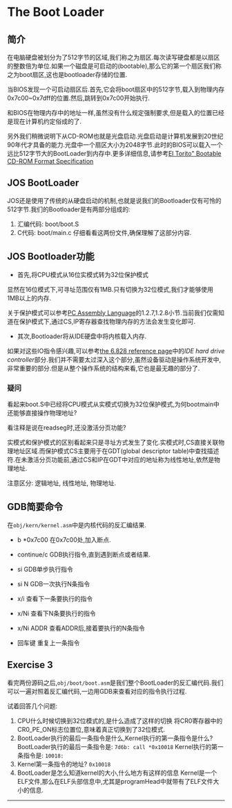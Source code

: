 # The Boot Loader
## 简介
在电脑硬盘被划分为了512字节的区域,我们称之为扇区.每次读写硬盘都是以扇区的整数倍为单位.如果一个磁盘是可启动的(bootable),那么它的第一个扇区我们称之为boot扇区,这也是bootloader存储的位置.

当BIOS发现一个可启动扇区后.首先,它会将boot扇区中的512字节,载入到物理内存0x7c00~0x7dff的位置.然后,跳转到0x7c00开始执行.

和BIOS在物理内存中的地址一样,虽然没有什么规定强制要求,但是载入的位置已经是现在计算机约定俗成的了.

另外我们稍微说明下从CD-ROM也就是光盘启动.光盘启动是计算机发展到20世纪90年代才具备的能力.光盘中一个扇区大小为2048字节.此时的BIOS可以载入一个远比512字节大的BootLoader到内存中.更多详细信息,请参考[El Torito" Bootable CD-ROM Format Specification](https://pdos.csail.mit.edu/6.828/2017/readings/boot-cdrom.pdf)

## JOS BootLoader
JOS还是使用了传统的从硬盘启动的机制,也就是说我们的Bootloader仅有可怜的512字节.我们的Bootloader是有两部分组成的:
1. 汇编代码: boot/boot.S
2. C代码: boot/main.c
仔细看看这两份文件,确保理解了这部分内容.

## JOS Bootloader功能
* 首先,将CPU模式从16位实模式转为32位保护模式

显然在16位模式下,可寻址范围仅有1MB.只有切换为32位模式,我们才能够使用1MB以上的内存.

关于保护模式可以参考[PC Assembly Language](https://pdos.csail.mit.edu/6.828/2017/readings/pcasm-book.pdf)的1.2.7,1.2.8小节.当前我们仅需知道在保护模式下,通过CS,IP寄存器查找物理内存的方法会发生变化即可.

* 其次,Bootloader将从IDE硬盘中将内核载入内存.

如果对这些IO指令感兴趣,可以参考[the 6.828 reference page](https://pdos.csail.mit.edu/6.828/2017/reference.html)中的*IDE hard drive controller*部分.我们并不需要太过深入这个部分,虽然设备驱动是操作系统开发中,非常重要的部分.但是从整个操作系统的结构来看,它也是最无趣的部分了.

### 疑问
看起来boot.S中已经将CPU模式从实模式切换为32位保护模式,为何bootmain中还能够直接操作物理地址?

看注释是说在readseg时,还没激活分页功能?

实模式和保护模式的区别看起来只是寻址方式发生了变化.实模式时,CS直接关联物理地址区域.而保护模式CS主要用于在GDT(global descriptor table)中查找描述符.在未激活分页功能前,通过CS和IP在GDT中对应的地址称为线性地址,依然是物理地址.

注意区分: 逻辑地址, 线性地址, 物理地址.

## GDB简要命令
在`obj/kern/kernel.asm`中是内核代码的反汇编结果.

* b *0x7c00
在0x7c00处,加入断点.

* continue/c
GDB执行指令,直到遇到断点或者结果.

* si
GDB单步执行指令

* si N
GDB一次执行N条指令

* x/i
查看下一条要执行的指令

* x/Ni
查看下N条要执行的指令

* x/Ni ADDR
查看ADDR后,接着要执行的N条指令

* 回车键
重复上一条指令

## Exercise 3
看完两份源码之后,`obj/boot/boot.asm`是我们整个BootLoader的反汇编代码.我们可以一遍对照着反汇编代码,一边用GDB来查看对应的指令执行过程.

试着回答几个问题:
1. CPU什么时候切换到32位模式的,是什么造成了这样的切换
将CR0寄存器中的CR0_PE_ON标志位置位,意味着真正切换到了32位模式.
2. BootLoader执行的最后一条指令是什么,Kernel执行的第一条指令是什么?
BootLoader执行的最后一条指令是:
`7d6b: call *0x10018`
Kernel执行的第一条指令是:
`10018: `
3. Kernel第一条指令的地址?
`0x10018`
4. BootLoader是怎么知道kernel的大小,什么地方有这样的信息
Kernel是一个ELF文件,那么在ELF头部信息中,尤其是programHead中就带有了ELF文件大小的信息.














---